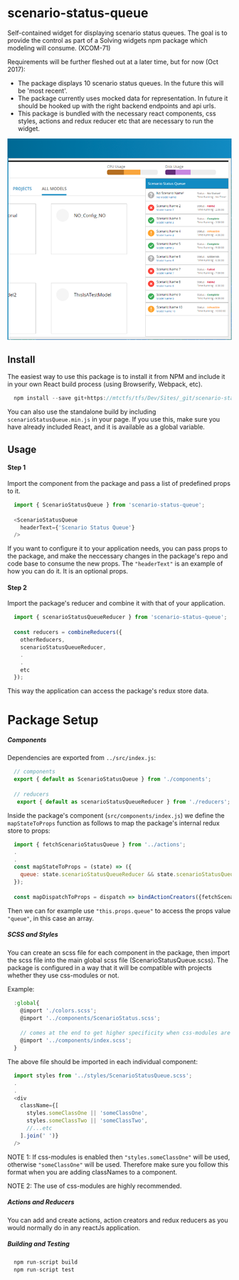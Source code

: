 # scenario-status-queue

Self-contained widget for displaying scenario status queues. The goal is to provide the control as part of a Solving widgets npm package which modeling will consume. (XCOM-71)

Requirements will be further fleshed out at a later time, but for now (Oct 2017):
* The package displays 10 scenario status queues. In the future this will be 'most recent'.
* The package currently uses mocked data for representation. In future it should be hooked up with the right backend endpoints and api urls.
* This package is bundled with the necessary react components, css styles, actions and redux reducer etc that are necessary to run the widget.


![](./src/assets/screen_shot.png)


## Install

The easiest way to use this package is to install it from NPM and include it in your own React build process (using Browserify, Webpack, etc).

```js
  npm install --save git+https://mtctfs/tfs/Dev/Sites/_git/scenario-status-queue
```

You can also use the standalone build by including ```scenarioStatusQueue.min.js``` in your page. If you use this, make sure you have already included React, and it is available as a global variable.

## Usage
#### Step 1
Import the component from the package and pass a list of predefined props to it.

```js
  import { ScenarioStatusQueue } from 'scenario-status-queue';

  <ScenarioStatusQueue
    headerText={'Scenario Status Queue'}
  />
```
If you want to configure it to your application needs, you can pass props to the package, and make the neccessary changes in the package's repo and code base to consume the new props. The ```"headerText"``` is an example of how you can do it. It is an optional props.

#### Step 2
Import the package's reducer and combine it with that of your application.

```js
  import { scenarioStatusQueueReducer } from 'scenario-status-queue';

  const reducers = combineReducers({
    otherReducers,
    scenarioStatusQueueReducer,
    .
    .
    etc
  });

```
This way the application can access the package's redux store data.

# Package Setup
##### Components
Dependencies are exported from ```../src/index.js```:
```js
  // components
  export { default as ScenarioStatusQueue } from './components';

  // reducers
   export { default as scenarioStatusQueueReducer } from './reducers';

```

Inside the package's component (```src/components/index.js```) we define the `mapStateToProps` function as follows to map the package's internal redux store to props:

```js
  import { fetchScenarioStatusQueue } from '../actions';
  .
  .
  const mapStateToProps = (state) => ({
    queue: state.scenarioStatusQueueReducer && state.scenarioStatusQueueReducer.queue
  });

  const mapDispatchToProps = dispatch => bindActionCreators({fetchScenarioStatusQueue}, dispatch);
```

Then we can for example use ```"this.props.queue"``` to access the props value ```"queue"```, in this case an array.

##### SCSS and Styles

You can create an scss file for each component in the package, then import the scss file into the main global scss file (ScenarioStatusQueue.scss).
The package is configured in a way that it will be compatible with projects whether they use css-modules or not.

Example:

```js
  :global{
    @import './colors.scss';
    @import '../components/ScenarioStatus.scss';

    // comes at the end to get higher specificity when css-modules are not used
    @import '../components/index.scss';
  }
```

The above file should be imported in each individual component:

```js
  import styles from '../styles/ScenarioStatusQueue.scss';
  .
  .
  <div
    className={[
      styles.someClassOne || 'someClassOne',
      styles.someClassTwo || 'someClassTwo',
      //...etc
    ].join(' ')}
  />
```

NOTE 1: If css-modules is enabled then ```"styles.someClassOne"``` will be used, otherwise ```"someClassOne"``` will be used. Therefore make sure you follow this format when you are adding classNames to a component.

NOTE 2: The use of css-modules are highly recommended.

##### Actions and Reducers

You can add and create actions, action creators and redux reducers as you would normally do in any reactJs application.

##### Building and Testing

```js
  npm run-script build
  npm run-script test
```
